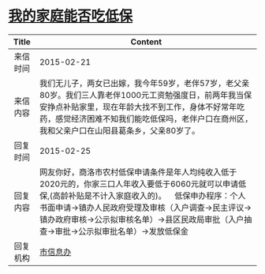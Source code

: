 # <a href="http://www.shangluo.gov.cn/zmhd/ldxxxx.jsp?urltype=leadermail.LeaderMailContentUrl&wbtreeid=1112&leadermailid=2983">我的家庭能否吃低保</a>
| Title |                                                                            Content                                                                             |
|:-----:|----------------------------------------------------------------------------------------------------------------------------------------------------------------|
| 来信时间  | 2015-02-21                                                                                                                                                     |
| 来信内容  | 我们无儿子，两女已出嫁，我今年59岁，老伴57岁，老父亲80岁。我们三人靠老伴1000元工资勉强度日，前两年我当保安挣点补贴家里，现在年龄大找不到工作，身体不好常年吃药，感觉经济困难不知我们能吃低保吗，老伴户口在商州区，我和父亲户口在山阳县葛条乡，父亲80岁了。                            |
| 回复时间  | 2015-02-25                                                                                                                                                     |
| 回复内容  | 网友你好，商洛市农村低保申请条件是年人均纯收入低于2020元的，你家三口人年收入要低于6060元就可以申请低保,(高龄补贴是不计入家庭收入的)。    低保申办程序：个人书面申请→镇办人民政府受理及审核（入户调查→民主评议→镇办政府审核→公示拟审核名单）→县区民政局审批（入户抽查→审批→公示拟审批名单）→发放低保金 |
| 回复机构  | <a href="../../category/agencies/市信息办.md">市信息办</a>                                                                                                             |